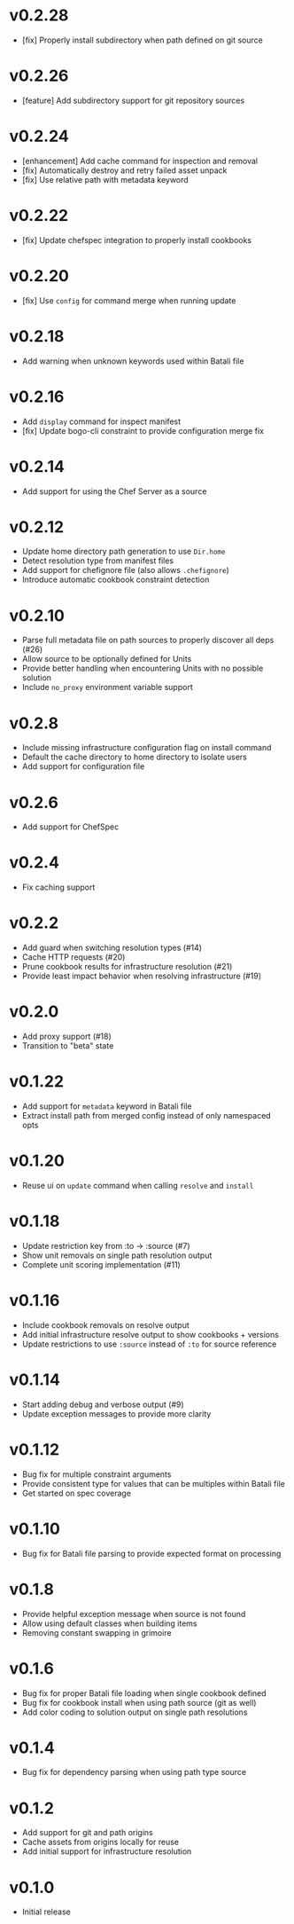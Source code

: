 # v0.2.28
* [fix] Properly install subdirectory when path defined on git source

# v0.2.26
* [feature] Add subdirectory support for git repository sources

# v0.2.24
* [enhancement] Add cache command for inspection and removal
* [fix] Automatically destroy and retry failed asset unpack
* [fix] Use relative path with metadata keyword

# v0.2.22
* [fix] Update chefspec integration to properly install cookbooks

# v0.2.20
* [fix] Use `config` for command merge when running update

# v0.2.18
* Add warning when unknown keywords used within Batali file

# v0.2.16
* Add `display` command for inspect manifest
* [fix] Update bogo-cli constraint to provide configuration merge fix

# v0.2.14
* Add support for using the Chef Server as a source

# v0.2.12
* Update home directory path generation to use `Dir.home`
* Detect resolution type from manifest files
* Add support for chefignore file (also allows `.chefignore`)
* Introduce automatic cookbook constraint detection

# v0.2.10
* Parse full metadata file on path sources to properly discover all deps (#26)
* Allow source to be optionally defined for Units
* Provide better handling when encountering Units with no possible solution
* Include `no_proxy` environment variable support

# v0.2.8
* Include missing infrastructure configuration flag on install command
* Default the cache directory to home directory to isolate users
* Add support for configuration file

# v0.2.6
* Add support for ChefSpec

# v0.2.4
* Fix caching support

# v0.2.2
* Add guard when switching resolution types (#14)
* Cache HTTP requests (#20)
* Prune cookbook results for infrastructure resolution (#21)
* Provide least impact behavior when resolving infrastructure (#19)

# v0.2.0
* Add proxy support (#18)
* Transition to "beta" state

# v0.1.22
* Add support for `metadata` keyword in Batali file
* Extract install path from merged config instead of only namespaced opts

# v0.1.20
* Reuse ui on `update` command when calling `resolve` and `install`

# v0.1.18
* Update restriction key from :to -> :source (#7)
* Show unit removals on single path resolution output
* Complete unit scoring implementation (#11)

# v0.1.16
* Include cookbook removals on resolve output
* Add initial infrastructure resolve output to show cookbooks + versions
* Update restrictions to use `:source` instead of `:to` for source reference

# v0.1.14
* Start adding debug and verbose output (#9)
* Update exception messages to provide more clarity

# v0.1.12
* Bug fix for multiple constraint arguments
* Provide consistent type for values that can be multiples within Batali file
* Get started on spec coverage

# v0.1.10
* Bug fix for Batali file parsing to provide expected format on processing

# v0.1.8
* Provide helpful exception message when source is not found
* Allow using default classes when building items
* Removing constant swapping in grimoire

# v0.1.6
* Bug fix for proper Batali file loading when single cookbook defined
* Bug fix for cookbook install when using path source (git as well)
* Add color coding to solution output on single path resolutions

# v0.1.4
* Bug fix for dependency parsing when using path type source

# v0.1.2
* Add support for git and path origins
* Cache assets from origins locally for reuse
* Add initial support for infrastructure resolution

# v0.1.0
* Initial release
